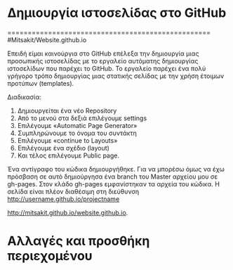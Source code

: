 # Δημιουργία ιστοσελίδας στο GitHub
==================================================
#Mitsakit/Website.github.io

Επειδή είμαι καινούργια στο GitHub επέλεξα την δημιουργία μιας προσωπικής ιστοσελίδας με το εργαλείο αυτόματης δημιουργίας ιστοσελίδων που παρέχει το GitHub. Το εργαλείο παρέχει ένα πολύ γρήγορο τρόπο δημιουργίας μιας στατικής σελίδας  με την χρήση έτοιμων προτύπων (templates). 

Διαδικασία:
1.	Δημιουργείται ένα νέο Repository 
2.	Από το μενού στα δεξιά επιλέγουμε settings 
3.	Επιλέγουμε «Automatic Page Generator»
4.	Συμπληρώνουμε το όνομα του συντάκτη
5.	Επιλέγουμε «continue to Layouts»
6.	Επιλέγουμε ένα σχέδιο (layout)
7.	Και τέλος επιλέγουμε Public page.

Ένα αντίγραφο του κώδικα δημιουργήθηκε. Για να μπορέσω όμως να έχω πρόσβαση σε αυτό  δημιούργησα ένα branch του Master αρχείου μου σε gh-pages. Στον κλάδο gh-pages εμφανίστηκαν τα αρχεία του κώδικα. 
Η σελίδα είναι πλέον διαθέσιμη στη διεύθυνση http://username.github.io/projectname

http://mitsakit.github.io/website.github.io.

Αλλαγές και προσθήκη περιεχομένου
=================================================



